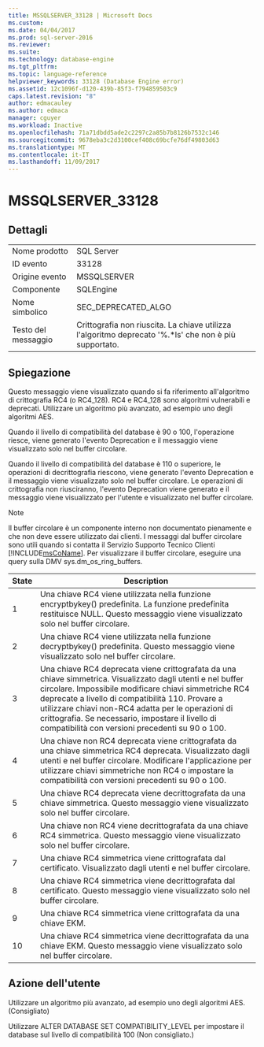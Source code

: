 ```yaml
---
title: MSSQLSERVER_33128 | Microsoft Docs
ms.custom: 
ms.date: 04/04/2017
ms.prod: sql-server-2016
ms.reviewer: 
ms.suite: 
ms.technology: database-engine
ms.tgt_pltfrm: 
ms.topic: language-reference
helpviewer_keywords: 33128 (Database Engine error)
ms.assetid: 12c1096f-d120-439b-85f3-f794859503c9
caps.latest.revision: "8"
author: edmacauley
ms.author: edmaca
manager: cguyer
ms.workload: Inactive
ms.openlocfilehash: 71a71dbdd5ade2c2297c2a85b7b8126b7532c146
ms.sourcegitcommit: 9678eba3c2d3100cef408c69bcfe76df49803d63
ms.translationtype: MT
ms.contentlocale: it-IT
ms.lasthandoff: 11/09/2017
---
```

# <a name="mssqlserver33128"></a>MSSQLSERVER_33128
  
## <a name="details"></a>Dettagli  
  
|||  
|-|-|  
|Nome prodotto|SQL Server|  
|ID evento|33128|  
|Origine evento|MSSQLSERVER|  
|Componente|SQLEngine|  
|Nome simbolico|SEC_DEPRECATED_ALGO|  
|Testo del messaggio|Crittografia non riuscita. La chiave utilizza l'algoritmo deprecato '%.*ls' che non è più supportato.|  
  
## <a name="explanation"></a>Spiegazione  
Questo messaggio viene visualizzato quando si fa riferimento all'algoritmo di crittografia RC4 (o RC4_128). RC4 e RC4_128 sono algoritmi vulnerabili e deprecati. Utilizzare un algoritmo più avanzato, ad esempio uno degli algoritmi AES.  
  
Quando il livello di compatibilità del database è 90 o 100, l'operazione riesce, viene generato l'evento Deprecation e il messaggio viene visualizzato solo nel buffer circolare.  
  
Quando il livello di compatibilità del database è 110 o superiore, le operazioni di decrittografia riescono, viene generato l'evento Deprecation e il messaggio viene visualizzato solo nel buffer circolare. Le operazioni di crittografia non riusciranno, l'evento Deprecation viene generato e il messaggio viene visualizzato per l'utente e visualizzato nel buffer circolare.  
  
> [!NOTE]  
> Il buffer circolare è un componente interno non documentato pienamente e che non deve essere utilizzato dai clienti. I messaggi dal buffer circolare sono utili quando si contatta il Servizio Supporto Tecnico Clienti [!INCLUDE[msCoName](../../includes/msconame-md.md)]. Per visualizzare il buffer circolare, eseguire una query sulla DMV sys.dm_os_ring_buffers.  
  
|State|Description|  
|---------|---------------|  
|1|Una chiave RC4 viene utilizzata nella funzione encryptbykey() predefinita. La funzione predefinita restituisce NULL. Questo messaggio viene visualizzato solo nel buffer circolare.|  
|2|Una chiave RC4 viene utilizzata nella funzione decryptbykey() predefinita. Questo messaggio viene visualizzato solo nel buffer circolare.|  
|3|Una chiave RC4 deprecata viene crittografata da una chiave simmetrica. Visualizzato dagli utenti e nel buffer circolare. Impossibile modificare chiavi simmetriche RC4 deprecate a livello di compatibilità 110. Provare a utilizzare chiavi non-RC4 adatta per le operazioni di crittografia. Se necessario, impostare il livello di compatibilità con versioni precedenti su 90 o 100.|  
|4|Una chiave non RC4 deprecata viene crittografata da una chiave simmetrica RC4 deprecata. Visualizzato dagli utenti e nel buffer circolare. Modificare l'applicazione per utilizzare chiavi simmetriche non RC4 o impostare la compatibilità con versioni precedenti su 90 o 100.|  
|5|Una chiave RC4 deprecata viene decrittografata da una chiave simmetrica. Questo messaggio viene visualizzato solo nel buffer circolare.|  
|6|Una chiave non RC4 viene decrittografata da una chiave RC4 simmetrica. Questo messaggio viene visualizzato solo nel buffer circolare.|  
|7|Una chiave RC4 simmetrica viene crittografata dal certificato. Visualizzato dagli utenti e nel buffer circolare.|  
|8|Una chiave RC4 simmetrica viene decrittografata dal certificato. Questo messaggio viene visualizzato solo nel buffer circolare.|  
|9|Una chiave RC4 simmetrica viene crittografata da una chiave EKM.|  
|10|Una chiave RC4 simmetrica viene decrittografata da una chiave EKM. Questo messaggio viene visualizzato solo nel buffer circolare.|  
  
## <a name="user-action"></a>Azione dell'utente  
Utilizzare un algoritmo più avanzato, ad esempio uno degli algoritmi AES. (Consigliato)  
  
Utilizzare ALTER DATABASE SET COMPATIBILITY_LEVEL per impostare il database sul livello di compatibilità 100 (Non consigliato.)  
  
